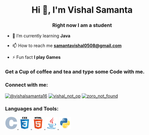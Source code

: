 

<h1 align="center">Hi 👋, I'm Vishal Samanta</h1>
<h3 align="center">Right now I am a student</h3>

- 🌱 I’m currently learning **Java**

- 📫 How to reach me **samantavishal0508@gmail.com**

- ⚡ Fun fact **I play Games**

### Get a Cup of coffee and tea  and type some Code with me.

<h3 align="left">Connect with me:</h3>
<p align="left">
<a href="https://twitter.com/@vishalsamanta16" target="blank"><img align="center" src="https://raw.githubusercontent.com/rahuldkjain/github-profile-readme-generator/master/src/images/icons/Social/twitter.svg" alt="@vishalsamanta16" height="30" width="40" /></a>
<a href="https://instagram.com/vishal_not_op" target="blank"><img align="center" src="https://raw.githubusercontent.com/rahuldkjain/github-profile-readme-generator/master/src/images/icons/Social/instagram.svg" alt="vishal_not_op" height="30" width="40" /></a>
<a href="https://discord.gg/[zoro_not_found](https://discord.com/users/966730193010057257)" target="blank"><img align="center" src="https://raw.githubusercontent.com/rahuldkjain/github-profile-readme-generator/master/src/images/icons/Social/discord.svg" alt="zoro_not_found" height="30" width="40" /></a>
</p>

<h3 align="left">Languages and Tools:</h3>
<p align="left"> <a href="https://www.cprogramming.com/" target="_blank" rel="noreferrer"> <img src="https://raw.githubusercontent.com/devicons/devicon/master/icons/c/c-original.svg" alt="c" width="40" height="40"/> </a> <a href="https://www.w3schools.com/css/" target="_blank" rel="noreferrer"> <img src="https://raw.githubusercontent.com/devicons/devicon/master/icons/css3/css3-original-wordmark.svg" alt="css3" width="40" height="40"/> </a> <a href="https://www.w3.org/html/" target="_blank" rel="noreferrer"> <img src="https://raw.githubusercontent.com/devicons/devicon/master/icons/html5/html5-original-wordmark.svg" alt="html5" width="40" height="40"/> </a> <a href="https://www.java.com" target="_blank" rel="noreferrer"> <img src="https://raw.githubusercontent.com/devicons/devicon/master/icons/java/java-original.svg" alt="java" width="40" height="40"/> </a> <a href="https://www.python.org" target="_blank" rel="noreferrer"> <img src="https://raw.githubusercontent.com/devicons/devicon/master/icons/python/python-original.svg" alt="python" width="40" height="40"/> </a> </p>
<!--
**Vishalnotop/Vishalnotop** is a :sparkles: _special_ :sparkles: repository because its `README.md` (this file) appears on your GitHub profile.

Here are some ideas to get you started:

- :telescope: I’m currently working on ...
- :seedling: I’m currently learning ...
- :people_with_bunny_ears_partying: I’m looking to collaborate on ...
- :thinking: I’m looking for help with ...
- :speech_balloon: Ask me about ...
- :mailbox: How to reach me: ...
- :smile: Pronouns: ...
- :zap: Fun fact: ...
-->
<img src="https://github-readme-stats.vercel.app/api?username=Vishalnotop&theme=midnight-purple&show_icons=true"> 
<div>
<a href="#"><img alt="Vishalnotop's Activity Graph" src="https://activity-graph.herokuapp.com/graph?username=Vishalnotop&custom_title=Vishalnotop's%20Contribution%20Graph&bg_color=0D1117&color=5ce1e6&line=FFFFFF&point=5ce1e6&hide_border=true" /></a> 
</div>
<p align="left"> <img src="https://komarev.com/ghpvc/?username=Vishalnotop&label=Profile%20views&color=0e75b6&style=flat" alt="Vishalnotop" /> </p>
